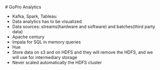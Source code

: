 ​# GoPro Analytics

  - Kafka, Spark, Tableau
  - Data analytics has to be visualized
  - Data sources: streams(hardware and software) and batches(third party data)
  - Apache century
  - Impala for SQL in memory queries
  - Hue
  - Store data on s3 and on HDFS and they will remove the HDFS, and we will use for intermediary storage
  - Never scaled automatically the HDFS cluster

